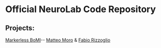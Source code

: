 # Official NeuroLab Code Repository


## Projects:
[Markerless BoMI](https://github.com/NeuroLabUnige/markerlessBoMI)-- [Matteo Moro](https://github.com/MoroMatteo) & [Fabio Rizzoglio](https://github.com/frinzi)
